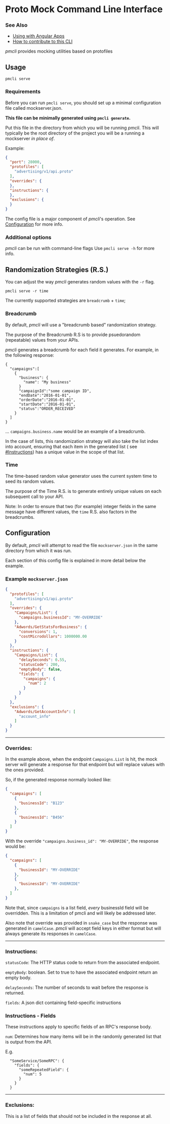 # Proto Mock Command Line Interface

### See Also
- [Using with Angular Apps](./README.ANGULAR.md)
- [How to contribute to this CLI](./DEVELOPMENT.md)

*pmcli* provides mocking utilities based on protofiles

## Usage
```
pmcli serve
```

### Requirements
Before you can run `pmcli serve`, you should set up a minimal configuration 
file called mockserver.json.  

**This file can be minimally generated using `pmcli generate`.**

Put this file in the directory from which you 
will be running *pmcli*.  This will typically be the root directory of the
project you will be a running a mockserver *in place of*.

Example:
```json
{
  "port": 28000,
  "protofiles": [
    "advertising/v1/api.proto"
  ],
  "overrides": {
  },
  "instructions": {
  },
  "exclusions": {
  }
}
```

The config file is a major component of *pmcli*'s operation. See 
[Configuration](#configuration) for more info.

### Additional options
*pmcli* can be run with command-line flags
Use `pmcli serve -h` for more info.

## Randomization Strategies (R.S.)

You can adjust the way *pmcli* generates random values with the `-r` flag.

`pmcli serve -r time`

The currently supported strategies are `breadcrumb` + `time`;

### Breadcrumb

By default, *pmcli* will use a "breadcrumb based" randomization strategy.

The purpose of the Breadcrumb R.S is to provide psuedorandom (repeatable)
values from your APIs.

*pmcli* generates a breadcrumb for each field it generates.  For example, in the
following response:
```
{
  "campaigns":[
    {
      "business": {
        "name": "My business"
      }
      "campaignId":"some campaign ID",
      "endDate":"2016-01-01",
      "orderDate":"2016-01-01",
      "startDate":"2016-01-01",
      "status":"ORDER_RECEIVED"
    }
  ]
}
```

... `campaigns.business.name` would be an example of a breadcrumb.

In the case of lists, this randomization strategy will also take the list index
into account, ensuring that each item in the generated list (
see <a href="#instructions">#Instructions</a>) has a unique value in the scope
of that list.

### Time

The time-based random value generator uses the current system time to seed its
random values.

The purpose of the Time R.S. is to generate entirely unique values on each
subsequent call to your API.

Note: In order to ensure that two (for example) integer fields in the same
message have different values, the `time` R.S. also factors in the breadcrumbs.


## Configuration
By default, *pmcli* will attempt to read the file `mockserver.json` in the same
directory from which it was run.

Each section of this config file is explained in more detail below the example.

### Example `mockserver.json`
```json
{
  "protofiles": [
    "advertising/v1/api.proto"
  ],
  "overrides": {
    "Campaigns/List": {
      "campaigns.businessId": "MY-OVERRIDE"
    },
    "Adwords/GetStatsForBusiness": {
      "conversions": 1,
      "costMicrodollars": 1000000.00
    }
  },
  "instructions": {
    "Campaigns/List": {
      "delaySeconds": 0.55,
      "statusCode": 200,
      "emptyBody": false,
      "fields": {
        "campaigns": {
          "num": 2
        }
      }
    }
  },
  "exclusions": {
    "Adwords/GetAccountInfo": [
      "account_info"
    ]
  }
}
```

---

### Overrides:
In the example above, when the endpoint `Campaigns.List` is hit, the mock
server will generate a response for that endpoint but will replace values with
the ones provided.

So, if the generated response normally looked like:
```json
{
  "campaigns": [
    {
      "businessId": "B123"
    },
    {
      "businessId": "B456"
    }
  ]
}
```

With the override `"campaigns.business_id": "MY-OVERRIDE"`, the response
would be:
```json
{
  "campaigns": [
    {
      "businessId": "MY-OVERRIDE"
    },
    {
      "businessId": "MY-OVERRIDE"
    },
  ]
}
```

Note that, since `campaigns` is a list field, *every* businessId field will be
overridden.  This is a limitation of pmcli and will likely be addressed later.

Also note that override was provided in `snake_case` but the response was
generated in `camelCase`.  *pmcli* will accept field keys in either format 
but will always generate its responses in `camelCase`.

---

### Instructions:

`statusCode`: The HTTP status code to return from the associated endpoint.

`emptyBody`: boolean.  Set to true to have the associated endpoint return an
empty body.

`delaySeconds`: The number of seconds to wait before the response is returned.

`fields`: A json dict containing field-specific instructions

### Instructions - Fields

These instructions apply to specific fields of an RPC's response body.

`num`: Determines how many items will be in the randomly generated list that is
output from the API.

E.g.
```
  "SomeService/SomeRPC": {
    "fields": {
      "someRepeatedField": {
        "num": 5
      }
    }
  }
```

---

### Exclusions:

This is a list of fields that should not be included in the response at all.
